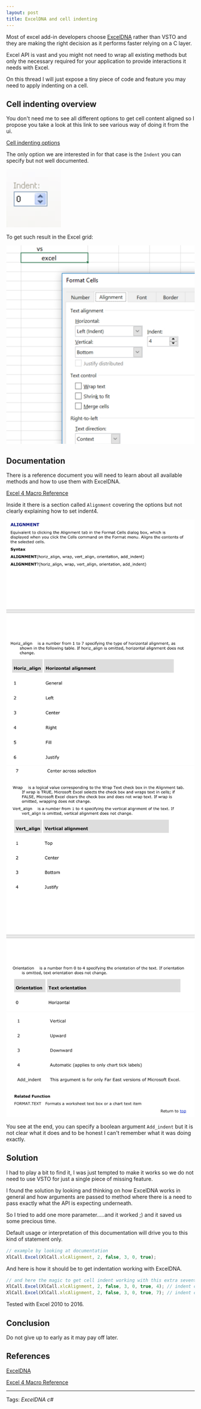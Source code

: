 ```yaml
---
layout: post
title: ExcelDNA and cell indenting
---
```


Most of excel add-in developers choose [ExcelDNA](https://github.com/Excel-DNA) rather than VSTO and they are making the right decision as it performs faster relying on a C layer.

Excel API is vast and you might not need to wrap all existing methods but only the necessary required for your application to provide interactions it needs with Excel.

On this thread I will just expose a tiny piece of code and feature you may need to apply indenting on a cell.

## Cell indenting overview

You don't need me to see all different options to get cell content aligned so I propose you take a look at this link to see various way of doing it from the ui.

[Cell indenting options](https://excel.tips.net/T003270_Understanding_Cell_Indenting.html)

The only option we are interested in for that case is the `Indent` you can specify but not well documented. 

![Git repository example with source tree](/images/posts/exceldna4.png)

To get such result in the Excel grid:

![Git repository example with source tree](/images/posts/exceldna5.jpg)

## Documentation

There is a reference document you will need to learn about all available methods and how to use them with ExcelDNA.

[Excel 4 Macro Reference](/assets/download/Excel4MacroReference.pdf)

Inside it there is a section called `Alignment` covering the options but not clearly explaining how to set indent4.

![Git repository example with source tree](/images/posts/exceldna1.png)
![Git repository example with source tree](/images/posts/exceldna2.png)
![Git repository example with source tree](/images/posts/exceldna3.png)

You see at the end, you can specify a boolean argument `Add_indent` but it is not clear what it does and to be honest I can't remember what it was doing exactly.

## Solution

I had to play a bit to find it, I was just tempted to make it works so we do not need to use VSTO for just a single piece of missing feature.

I found the solution by looking and thinking on how ExcelDNA works in general and how arguments are passed to method where there is a need to pass exactly what the API is expecting underneath.

So I tried to add one more parameter.....and it worked ;) and it saved us some precious time.

Default usage or interpretation of this documentation will drive you to this kind of statement only.

```javascript
// example by looking at documentation
XlCall.Excel(XlCall.xlcAlignment, 2, false, 3, 0, true);
```

And here is how it should be to get indentation working with ExcelDNA.

```javascript
// and here the magic to get cell indent working with this extra seventh parameter
XlCall.Excel(XlCall.xlcAlignment, 2, false, 3, 0, true, 4); // indent of 4
XlCall.Excel(XlCall.xlcAlignment, 2, false, 3, 0, true, 7); // indent of 7 etc...
```

Tested with Excel 2010 to 2016.

## Conclusion

Do not give up to early as it may pay off later.

## References

[ExcelDNA](https://github.com/Excel-DNA)

[Excel 4 Macro Reference](/assets/download/Excel4MacroReference.pdf)


----------

Tags: *ExcelDNA* *c#*
